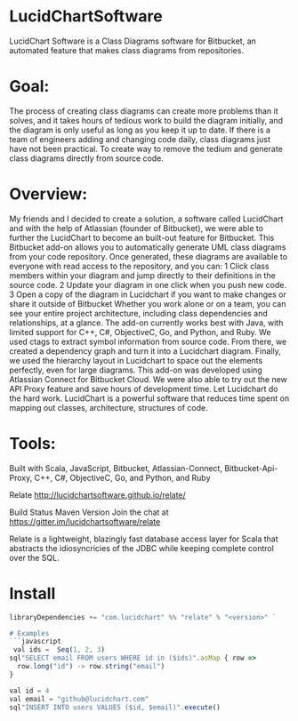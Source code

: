 # LucidChartSoftware
LucidChart Software is a Class Diagrams software for Bitbucket, an automated feature that makes class diagrams from repositories. 

# Goal: 
The process of creating class diagrams can create more problems than it solves, and it takes hours of tedious work to build the diagram initially, and the diagram is only useful as long as you keep it up to date. If there is a team of engineers adding and changing code daily, class diagrams just have not been practical. To create way to remove the tedium and generate class diagrams directly from source code.
# Overview: 
My friends and I decided to create a solution, a software called LucidChart and with the help of Atlassian (founder of Bitbucket), we were able to further the LucidChart to become an built-out feature for Bitbucket.
This Bitbucket add-on allows you to automatically generate UML class diagrams from your code repository. Once generated, these diagrams are available to everyone with read access to the repository, and you can:
1	Click class members within your diagram and jump directly to their definitions in the source code.
2	Update your diagram in one click when you push new code.
3	Open a copy of the diagram in Lucidchart if you want to make changes or share it outside of Bitbucket 
Whether you work alone or on a team, you can see your entire project architecture, including class dependencies and relationships, at a glance. The add-on currently works best with Java, with limited support for C++, C#, ObjectiveC, Go, and Python, and Ruby. 
We used ctags to extract symbol information from source code. From there, we created a dependency graph and turn it into a Lucidchart diagram. Finally, we used the hierarchy layout in Lucidchart to space out the elements perfectly, even for large diagrams. This add-on was developed using Atlassian Connect for Bitbucket Cloud. We were also able to try out the new API Proxy feature and save hours of development time. Let Lucidchart do the hard work. LucidChart is a powerful software that reduces time spent on mapping out classes, architecture, structures of code. 
# Tools: 
Built with Scala, JavaScript, Bitbucket, Atlassian-Connect, Bitbucket-Api-Proxy, C++, C#, ObjectiveC, Go, and Python, and Ruby


Relate
http://lucidchartsoftware.github.io/relate/

Build Status Maven Version Join the chat at https://gitter.im/lucidchartsoftware/relate

Relate is a lightweight, blazingly fast database access layer for Scala that abstracts the idiosyncricies of the JDBC while keeping complete control over the SQL.


# Install
```javascript
libraryDependencies += "com.lucidchart" %% "relate" % "<version>" `

# Examples 
```javascript
 val ids =  Seq(1, 2, 3)
sql"SELECT email FROM users WHERE id in ($ids)".asMap { row => 
  row.long("id") -> row.string("email")
}
```

```javascript 
val id = 4
val email = "github@lucidchart.com"
sql"INSERT INTO users VALUES ($id, $email)".execute() 
```




